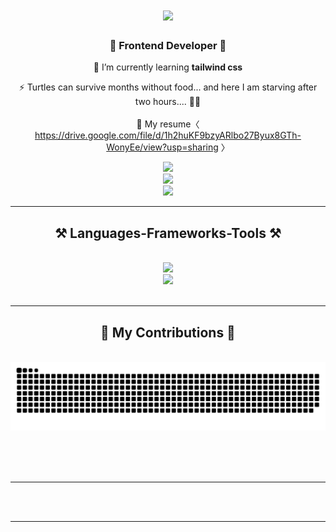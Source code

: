 

<h1 align="center">
    <img src="https://readme-typing-svg.herokuapp.com/?font=Righteous&size=35&center=true&vCenter=true&width=500&height=70&duration=3500&lines=Hi+There!+👋;+I'm+Seif+Akmal;" />
</h1>

<h3 align="center">🔗  Frontend Developer  🔗</h3>



<div align="center">

 
🌱 I’m currently learning **tailwind css**

⚡ Turtles can survive months without food... and here I am starving after two hours.... 🐢😆
<br/>
<br/>
 📃 My resume〈 https://drive.google.com/file/d/1h2huKF9bzyARlbo27Byux8GTh-WonyEe/view?usp=sharing 〉 
<br/>
 </div>
 
<div align="center""> 
    
   <a href="https://mail.google.com/mail/?view=cm&fs=1&to=seifakmal5@gmail.com" target="_blank" rel="noopener">
  <img src="https://img.shields.io/badge/Gmail-333333?style=for-the-badge&logo=gmail&logoColor=red" style="width: 10%;" />
   </a>
    <br/>
  <a href="https://www.linkedin.com/in/seif-akmal-103a38244/" target="_blank">
    <img src="https://img.shields.io/badge/LinkedIn-0077B5?style=for-the-badge&logo=linkedin&logoColor=white" target="_blank" style="width: 13%;"/>
  </a>
    <br/>
  <a href="https://github.com/SeifAkmal" target="_blank">
     <img src="https://img.shields.io/badge/Portfolio-FF5722?style=for-the-badge&logo=todoist&logoColor=white" target="_blank" style="width: 15%;"/> 
  </a> 
  
</div>

 <hr/>
 
<h2 align="center">⚒️ Languages-Frameworks-Tools ⚒️</h2>
<br/>
<div align="center">
    <img src="https://skillicons.dev/icons?i=javascript,bootstrap,html,css,sass,typescript" />
    </br>
    <img src="https://skillicons.dev/icons?i=git,angular,nodejs,aws,github,figma,tailwind,vscode,xd" />
</div>

<br/>
<hr/>

<div align="center">
  <h2>🐍 My Contributions 🐍</h2>
  <br>
  <img alt="snake eating my contributions" src="https://raw.githubusercontent.com/salesp07/salesp07/output/github-contribution-grid-snake.svg" />
  
  <br/><br/><br/>
</div>

<hr/>



<br/><br/>

<hr/>



